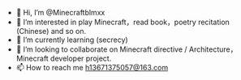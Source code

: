 - 👋 Hi, I’m @Minecraftblmxx
- 👀 I’m interested in play Minecraft，read book，poetry recitation (Chinese) and so on.
- 🌱 I’m currently learning (secrecy)
- 💞️ I’m looking to collaborate on Minecraft directive / Architecture，Minecraft developer project.
- 📫 How to reach me h13671375057@163.com

<!---
Minecraftblmxx/Minecraftblmxx is a ✨ special ✨ repository because its `README.md` (this file) appears on your GitHub profile.
You can click the Preview link to take a look at your changes.
--->
